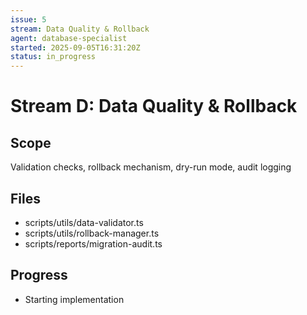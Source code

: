 ```yaml
---
issue: 5
stream: Data Quality & Rollback
agent: database-specialist
started: 2025-09-05T16:31:20Z
status: in_progress
---
```


# Stream D: Data Quality & Rollback

## Scope
Validation checks, rollback mechanism, dry-run mode, audit logging

## Files
- scripts/utils/data-validator.ts
- scripts/utils/rollback-manager.ts
- scripts/reports/migration-audit.ts

## Progress
- Starting implementation